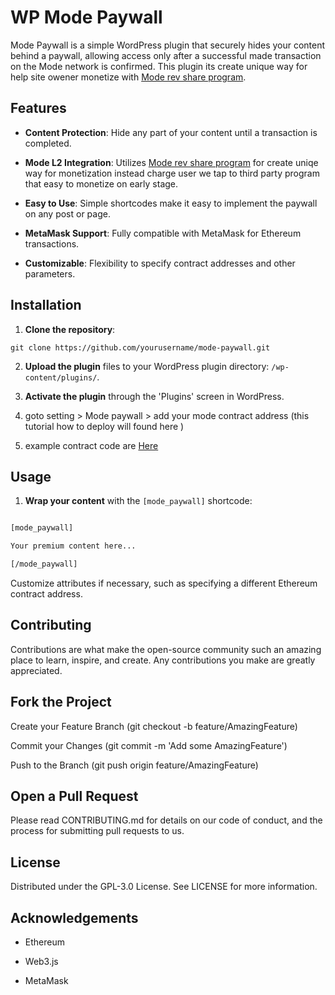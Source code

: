 
# WP Mode Paywall

  

Mode Paywall is a simple WordPress plugin that securely hides your content behind a paywall, allowing access only after a successful made transaction on the Mode network is confirmed. This plugin its create unique way for help site owener monetize with [Mode rev share program](https://docs.mode.network/#the-onchain-cooperative).

  

## Features

  

-  **Content Protection**: Hide any part of your content until a transaction is completed.

-  **Mode L2 Integration**: Utilizes [Mode rev share program](https://docs.mode.network/#the-onchain-cooperative) for create uniqe way for monetization instead charge user we tap to third party program that easy to monetize on early stage.

-  **Easy to Use**: Simple shortcodes make it easy to implement the paywall on any post or page.

-  **MetaMask Support**: Fully compatible with MetaMask for Ethereum transactions.

-  **Customizable**: Flexibility to specify contract addresses and other parameters.

  

## Installation

  

1.  **Clone the repository**:

`git clone https://github.com/yourusername/mode-paywall.git`

2.  **Upload the plugin** files to your WordPress plugin directory: `/wp-content/plugins/`.

3.  **Activate the plugin** through the 'Plugins' screen in WordPress.

4. goto setting > Mode paywall > add your mode contract address (this tutorial how to deploy will found here )

5. example contract code are [Here](https://gist.github.com/0xairdropfarmer/a2e200b270bd86259d472ea7a75eea52)
  

## Usage

  

1.  **Wrap your content** with the `[mode_paywall]` shortcode:

```html

[mode_paywall]

Your premium content here...

[/mode_paywall]

```

  

Customize attributes if necessary, such as specifying a different Ethereum contract address.

  

## Contributing

  

Contributions are what make the open-source community such an amazing place to learn, inspire, and create. Any contributions you make are greatly appreciated.

  

## Fork the Project

  

Create your Feature Branch (git checkout -b feature/AmazingFeature)

Commit your Changes (git commit -m 'Add some AmazingFeature')

Push to the Branch (git push origin feature/AmazingFeature)

  

## Open a Pull Request

  

Please read CONTRIBUTING.md for details on our code of conduct, and the process for submitting pull requests to us.

  

## License

Distributed under the GPL-3.0 License. See LICENSE for more information.

  

## Acknowledgements

- Ethereum

- Web3.js

- MetaMask 

  